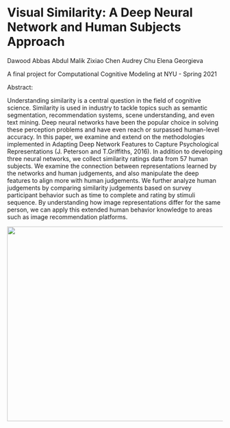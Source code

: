# Visual Similarity: A Deep Neural Network and Human Subjects Approach

Dawood Abbas Abdul Malik
Zixiao Chen
Audrey Chu
Elena Georgieva 

A final project for Computational Cognitive Modeling at NYU - Spring 2021

Abstract:

Understanding similarity is a central question in the field of cognitive science. Similarity is used in industry to tackle topics such as semantic segmentation, recommendation systems, scene understanding, and even text mining. Deep neural networks have been the popular choice in solving these perception problems and have even reach or surpassed human-level accuracy. In this paper, we examine and extend on the methodologies implemented in Adapting Deep Network Features to Capture Psychological Representations (J. Peterson and T.Griffiths, 2016). In addition to developing three neural networks, we collect similarity ratings data from 57 human subjects. We examine the connection between representations learned by the networks and human judgements, and also manipulate the deep features to align more with human judgements. We further analyze human judgements by comparing similarity judgements based on survey participant behavior such as time to complete and rating by stimuli sequence. By understanding how image representations differ for the same person, we can apply this extended human behavior knowledge to areas such as image recommendation platforms.

<img src="https://raw.githubusercontent.com/audreychu/CCM_SimilarityRatings/main/Report_Visuals/figure23.png" width="615" height="455" />